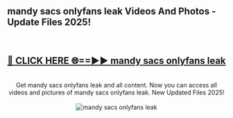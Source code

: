 <h2>mandy sacs onlyfans leak Videos And Photos - Update Files 2025!</h2>
<br>
<div align="center">
<h2><a href="https://top-ai-tools.click/QrbHav" rel="nofollow">🔴 CLICK HERE 🌐==►► mandy sacs onlyfans leak</a></h2>
<br>
Get mandy sacs onlyfans leak and all content. Now you can access all videos and pictures of mandy sacs onlyfans leak. New Updated Files 2025!
<br>
<br>
<a href="https://top-ai-tools.click/QrbHav" rel="nofollow" data-target="animated-image.originalLink"><img src="https://i.ibb.co.com/WyWwxjT/player-gif2.gif" alt="mandy sacs onlyfans leak" style="max-width: 100%; display: inline-block;" data-target="animated-image.originalImage"></a>
</div>
<br>